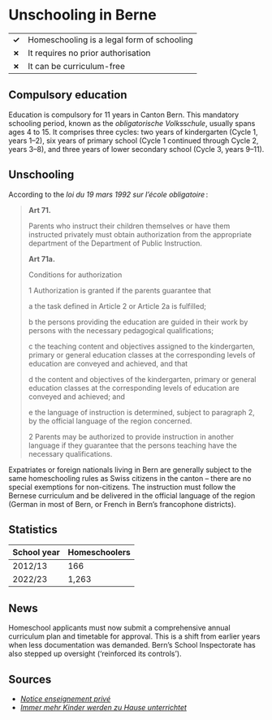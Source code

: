 # Unschooling in Berne

|       |                                            |
| ----- | ------------------------------------------ |
| **✓** | Homeschooling is a legal form of schooling |
| **✗** | It requires no prior authorisation         |
| **✗** | It can be curriculum-free                  |

## Compulsory education

Education is compulsory for 11 years in Canton Bern.
This mandatory schooling period, known as the _obligatorische Volksschule_, usually spans ages 4 to 15.
It comprises three cycles: two years of kindergarten (Cycle 1, years 1–2), six years of primary school (Cycle 1 continued through Cycle 2, years 3–8), and three years of lower secondary school (Cycle 3, years 9–11).

## Unschooling

According to the *loi du 19 mars 1992 sur l’école obligatoire* :

> **Art 71.**
>
> Parents who instruct their children themselves
> or have them instructed privately must obtain authorization from the appropriate department of the Department of Public Instruction.
>
> **Art 71a.**
>
> Conditions for authorization
>
> 1 Authorization is granted if the parents guarantee that
>
> a the task defined in Article 2 or Article 2a is fulfilled;
>
> b the persons providing the education are guided in their work by persons with the necessary pedagogical qualifications;
>
> c the teaching content and objectives assigned to the kindergarten, primary or general education classes at the corresponding levels of education are conveyed and achieved,
> and that
>
> d the content and objectives of the kindergarten, primary or general education classes at the corresponding levels of education are conveyed and achieved; and
>
> e the language of instruction is determined, subject to paragraph 2, by the official language of the region concerned.
>
> 2 Parents may be authorized to provide instruction in another language if they guarantee that the persons teaching have the necessary qualifications.

Expatriates or foreign nationals living in Bern are generally subject to the same homeschooling rules as Swiss citizens in the canton – there are no special exemptions for non-citizens.
The instruction must follow the Bernese curriculum and be delivered in the official language of the region (German in most of Bern, or French in Bern’s francophone districts).

## Statistics

| School year | Homeschoolers |
| ----------- | ------------- |
| 2012/13     | 166           |
| 2022/23     | 1,263         |

## News

Homeschool applicants must now submit a comprehensive annual curriculum plan and timetable for approval.
This is a shift from earlier years when less documentation was demanded.
Bern’s School Inspectorate has also stepped up oversight (‘reinforced its controls’).

## Sources

- [_Notice enseignement privé_](https://iel-jura-bernois.ch/wp-content/uploads/2022/01/Notice-enseignement-prive.pdf)
- [_Immer mehr Kinder werden zu Hause unterrichtet_](https://www.srf.ch/radio-srf-1/homeschooling-in-der-schweiz-immer-mehr-kinder-werden-zu-hause-unterrichtet)
